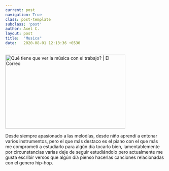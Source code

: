 ```yaml
---
current: post
navigation: True
class: post-template
subclass: 'post'
author: Axel C.
layout: post
title:  "Musica"
date:   2020-08-01 12:13:36 +0530
---
```



<img alt="Qué tiene que ver la música con el trabajo? | El Correo" class="n3VNCb" src="https://static.elcorreo.com/www/multimedia/201905/30/media/cortadas/notas-U70926235217hw-U80402286587YrB-624x385@El%20Correo-ElCorreo.jpg" data-noaft="1" jsname="HiaYvf" jsaction="load:XAeZkd,gvK6lb;" style="width: 377.642px; height: 233px; margin: 0px;">

  <p>Desde siempre apasionado a las melodías, desde niño aprendí a entonar varios instrumentos, pero el que más destaco es el piano con el que más me comprometí a estudiarlo para algún día tocarlo bien, lamentablemente por circunstancias varias deje de seguir estudiándolo pero actualmente me gusta escribir versos que algún día pienso hacerlas canciones relacionadas con el genero hip-hop. </p>
  
